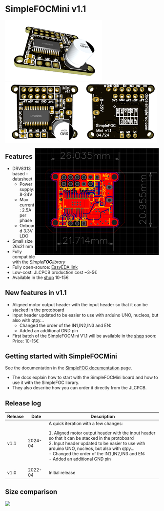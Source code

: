 # SimpleFOCMini v1.1

<img height="200px" src="./images/side.png"  /><img height="200px" src="./images/top.png" /><img height="200px" src="./images/bottom.png"  />

<img height="350px" src="./images/schema.png" align="right"/>


## Features
- DRV8313 based - [datasheet](https://www.ti.com/lit/ds/symlink/drv8313.pdf?ts=1650461862269&ref_url=https%253A%252F%252Fwww.google.com%252F)
  - Power supply: 8-24V
  - Max current: 2.5A per phase
  - Onboard 3.3V LDO
- Small size 26x21 mm
- Fully compatible with the *Simple**FOC**library*
- Fully open-source: [EasyEDA link](https://easyeda.com/the.skuric/simplefocmini)
- Low-cost: JLCPCB production cost ~3-5€
- Available in the [shop](https://www.simplefoc.com/shop) 10-15€ 

## New features in v1.1
- Aligned motor output header with the input header so that it can be stacked in the protoboard
- Input header updated to be easier to use with arduino UNO, nucleos, but also with qtpy...
  - Changed the order of the IN1,IN2,IN3 and EN: 
  - Added an additional GND pin 
- First batch of the SimpleFOCMini V1.1 will be available in the [shop](https://www.simplefoc.com/shop) soon: Price: 10-15€ 

## Getting started with SimpleFOCMini

See the documentation in the [SimpleFOC documentation](https://docs.simplefoc.com/simplefocmini) page. 
- The docs explain how to start with the SimpleFOCMini board and how to use it with the SimpleFOC library. 
- They also describe how you can order it directly from the JLCPCB.

## Release log

Release | Date | Description
--- | --- | ---
v1.1 | 2024-04 | A quick iteration with a few changes: <p> 1. Aligned motor output header with the input header so that it can be stacked in the protoboard<br>2. Input header updated to be easier to use with arduino UNO, nucleos, but also with qtpy...<br> - Changed the order of the IN1,IN2,IN3 and EN: <br>    - Added an additional GND pin <br>
v1.0 | 2022-04 | Initial release

## Size comparison

<img  src="https://user-images.githubusercontent.com/36178713/164240473-5abd7453-9d38-4f25-9195-378c39180054.jpg" />
